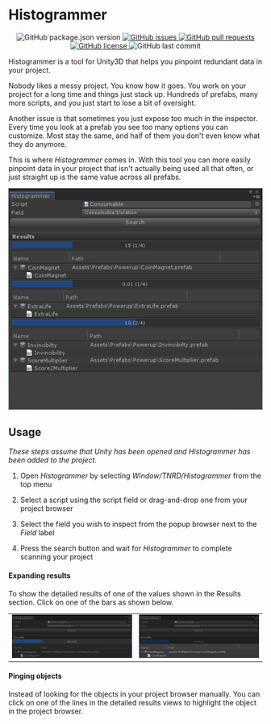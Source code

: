# Histogrammer

<p align="center">
	<img alt="GitHub package.json version" src ="https://img.shields.io/github/package-json/v/Thundernerd/Unity3D-Histogrammer" />
	<a href="https://github.com/Thundernerd/Unity3D-Histogrammer/issues">
		<img alt="GitHub issues" src ="https://img.shields.io/github/issues/Thundernerd/Unity3D-Histogrammer" />
	</a>
	<a href="https://github.com/Thundernerd/Unity3D-Histogrammer/pulls">
		<img alt="GitHub pull requests" src ="https://img.shields.io/github/issues-pr/Thundernerd/Unity3D-Histogrammer" />
	</a>
	<a href="https://github.com/Thundernerd/Unity3D-Histogrammer/blob/master/LICENSE.md">
		<img alt="GitHub license" src ="https://img.shields.io/github/license/Thundernerd/Unity3D-Histogrammer" />
	</a>
	<img alt="GitHub last commit" src ="https://img.shields.io/github/last-commit/Thundernerd/Unity3D-Histogrammer" />
</p>

Histogrammer is a tool for Unity3D that helps you pinpoint redundant data in your project.

Nobody likes a messy project. You know how it goes. You work on your project for a long time and things just stack up. Hundreds of prefabs, many more scripts, and you just start to lose a bit of oversight.

Another issue is that sometimes you just expose too much in the inspector. Every time you look at a prefab you see too many options you can customize. Most stay the same, and half of them you don't even know what they do anymore.

This is where *Histogrammer* comes in. With this tool you can more easily pinpoint data in your project that isn't actually being used all that often, or just straight up is the same value across all prefabs.

<p align="center">
  <img src="https://github.com/Thundernerd/Unity3D-Histogrammer/blob/master/Documentation%7E/histogrammer_1.png">
</p>

## Usage

*These steps assume that Unity has been opened and Histogrammer has been added to the project.*

1. Open *Histogrammer* by selecting *Window/TNRD/Histogrammer* from the top menu

2. Select a script using the script field or drag-and-drop one from your project browser

3. Select the field you wish to inspect from the popup browser next to the *Field* label

4. Press the search button and wait for *Histogrammer* to complete scanning your project

#### Expanding results

To show the detailed results of one of the values shown in the Results section. Click on one of the bars as shown below.

|     |     |
| --- | --- |
| ![](https://github.com/Thundernerd/Unity3D-Histogrammer/blob/master/Documentation%7E/histogrammer_2.png) | ![](https://github.com/Thundernerd/Unity3D-Histogrammer/blob/master/Documentation%7E/histogrammer_3.png) |

#### Pinging objects

Instead of looking for the objects in your project browser manually. You can click on one of the lines in the detailed results views to highlight the object in the project browser.
